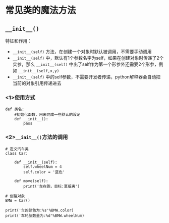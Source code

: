 # 常见类的魔法方法

## `__init__()`

特征和作用：

* `__init__(self)`
  方法，在创建一个对象时默认被调用，不需要手动调用
* `__init__(self)`
  中，默认有1个参数名字为self，如果在创建对象时传递了2个实参，那么
  `__init__(self)`
  中出了self作为第一个形参外还需要2个形参，例如
  `__init__(self,x,y)`
* `__init__(self)`
  中的self参数，不需要开发者传递，python解释器会自动把当前的对象引用传递进去

### &lt;1&gt;使用方式

```
def 类名:
    #初始化函数，用来完成一些默认的设定
    def __init__():
        pass
```

### &lt;2&gt;`__init__()`方法的调用

```
# 定义汽车类
class Car:

    def __init__(self):
        self.wheelNum = 4
        self.color = '蓝色'

    def move(self):
        print('车在跑，目标:夏威夷')

# 创建对象
BMW = Car()

print('车的颜色为:%s'%BMW.color)
print('车轮胎数量为:%d'%BMW.wheelNum)
```




